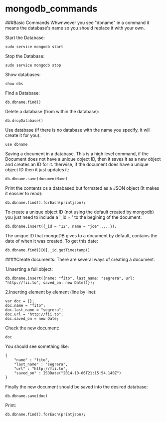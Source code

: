 mongodb_commands
================

###Basic Commands
Whwnwever you see "dbname" in a command it means the database's name so you should replace it with your own.  

Start the Database:

	sudo service mongodb start

Stop the Database:

	sudo service mongodb stop

Show databases:

	show dbs

Find a Database:

	db.dbname.find()

Delete a database (from within the database):

	db.dropDatabase()

Use database (if there is no database with the name you specify, it will create it for you):

	use dbname

Saving a document in a database. This is a high level command, if the Document does not have a unique object ID, then it saves it as a new object and creates an ID for it. therwise, if the document does have a unique object ID then it just updates it:

	db.dbname.save(documentName)

Print the contents os a databased but formated as a JSON object (It makes it eassier to read):

	db.dbname.find().forEach(printjson);

To create a unique object ID (not using the default created by mongodb) you just need to include a '_id = ' to the begining of the document:

	db.dbname.insert({_id = "12", name = "joe".....});

The unique ID that mongoDB gives to a document by default, contains the date of when it was created. To get this date:

	db.dbname.find()[0]._id.getTimestamp()



####Create documents:
There are several ways of creating a document.

1.Inserting a full object:

	db.dbname.insert({name: "fito", last_name: "segrera", url: "http://fii.to", saved_on: new Date()});

2.Inserting element by element (line by line):

	var doc = {};
	doc.name = "fito";
	doc.last_name = "segrera";
	doc.url = "http://fii.to";
	doc.saved_on = new Date;
	
Check the new document:

	doc

You should see something like:

	{
		"name" : "fito",
		"last_name" : "segrera",
		"url" : "http://fii.to",
		"saved_on" : ISODate("2014-10-06T21:15:54.140Z")
	}

Finally the new document should be saved into the desired database:

	db.dbname.save(doc)

Print:

	db.dbname.find().forEach(printjson);